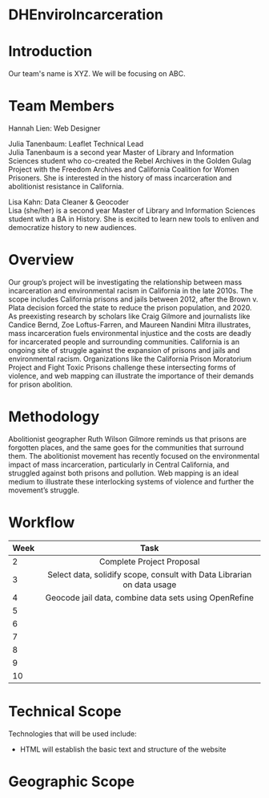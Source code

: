 # DHEnviroIncarceration

# Introduction
Our team's name is XYZ. We will be focusing on ABC.

# Team Members
Hannah Lien: Web Designer  


Julia Tanenbaum: Leaflet Technical Lead  
Julia Tanenbaum is a second year Master of Library and Information Sciences student who co-created the Rebel Archives in the Golden Gulag Project with the Freedom Archives and California Coalition for Women Prisoners. She is interested in the history of mass incarceration and abolitionist resistance in California. 

Lisa Kahn: Data Cleaner & Geocoder  
Lisa (she/her) is a second year Master of Library and Information Sciences student with a BA in History. She is excited to learn new tools to enliven and democratize history to new audiences.

# Overview
Our group’s project will be investigating the relationship between mass incarceration and environmental racism in California in the late 2010s. The scope includes California prisons and jails between 2012, after the Brown v. Plata decision forced the state to reduce the prison population, and 2020. As preexisting research by scholars like Craig Gilmore and journalists like Candice Bernd, Zoe Loftus-Farren, and Maureen Nandini Mitra illustrates, mass incarceration fuels environmental injustice and the costs are deadly for incarcerated people and surrounding communities. California is an ongoing site of struggle against the expansion of prisons and jails and environmental racism. Organizations like the California Prison Moratorium Project and Fight Toxic Prisons challenge these intersecting forms of violence, and web mapping can illustrate the importance of their demands for prison abolition. 


# Methodology
Abolitionist geographer Ruth Wilson Gilmore reminds us that prisons are forgotten places, and the same goes for the communities that surround them. The abolitionist movement has recently focused on the environmental impact of mass incarceration, particularly in Central California, and struggled against both prisons and pollution. Web mapping is an ideal medium to illustrate these interlocking systems of violence and further the movement’s struggle.

# Workflow
| Week       | Task     |
| :------------- | :----------: |
|  2 | Complete Project Proposal   |
| 3   | Select data, solidify scope, consult with Data Librarian on data usage |
| 4 | Geocode jail data, combine data sets using OpenRefine |
| 5 |  |
| 6 |  |
| 7 |  |
| 8 |  |
| 9 |  |
| 10 |  |

# Technical Scope
Technologies that will be used include:  
 - HTML will establish the basic text and structure of the website

# Geographic Scope
